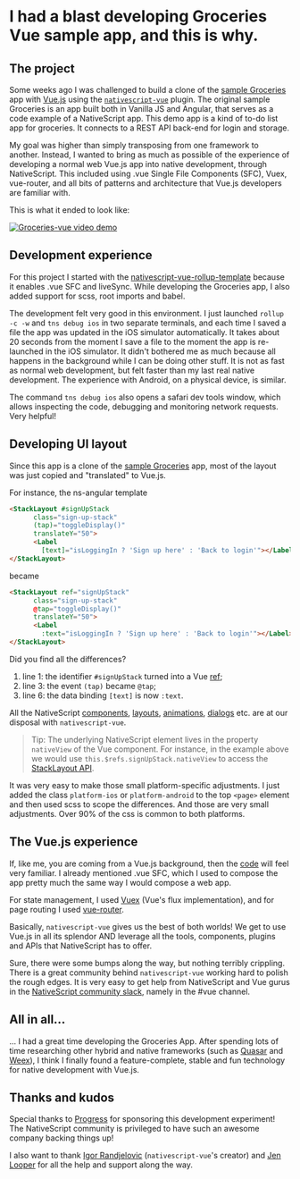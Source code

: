 # I had a blast developing Groceries Vue sample app, and this is why.

## The project

Some weeks ago I was challenged to build a clone of the [sample Groceries](https://github.com/NativeScript/sample-Groceries) app with [Vue.js](https://vuejs.org/) using the [`nativescript-vue`](https://github.com/rigor789/nativescript-vue) plugin. The original sample Groceries is an app built both in Vanilla JS and Angular, that serves as a code example of a NativeScript app. This demo app is a kind of to-do list app for groceries. It connects to a REST API back-end for login and storage.

My goal was higher than simply transposing from one framework to another. Instead, I wanted to bring as much as possible of the experience of developing a normal web Vue.js app into native development, through NativeScript. This included using .vue Single File Components (SFC), Vuex, vue-router, and all bits of patterns and architecture that Vue.js developers are familiar with.

This is what it ended to look like:

 [![Groceries-vue video demo](https://img.youtube.com/vi/4CdLCR_sYPc/0.jpg)](https://www.youtube.com/watch?v=4CdLCR_sYPc)

## Development experience

For this project I started with the [nativescript-vue-rollup-template](https://github.com/tralves/nativescript-vue-rollup-template) because it enables .vue SFC and liveSync. While developing the Groceries app, I also added support for scss, root imports and babel.

The development felt very good in this environment. I just launched `rollup -c -w` and `tns debug ios` in two separate terminals, and each time I saved a file the app was updated in the iOS simulator automatically. It takes about 20 seconds from the moment I save a file to the moment the app is re-launched in the iOS simulator. It didn't bothered me as much because all happens in the background while I can be doing other stuff. It is not as fast as normal web development, but felt faster than my last real native development. The experience with Android, on a physical device, is similar.

The command `tns debug ios` also opens a safari dev tools window, which allows inspecting the code, debugging and monitoring network requests. Very helpful!

## Developing UI layout

Since this app is a clone of the [sample Groceries](https://github.com/NativeScript/sample-Groceries) app, most of the layout was just copied and "translated" to Vue.js.

For instance, the ns-angular template
```html
<StackLayout #signUpStack
      class="sign-up-stack"
      (tap)="toggleDisplay()"
      translateY="50">
      <Label
        [text]="isLoggingIn ? 'Sign up here' : 'Back to login'"></Label>
</StackLayout>
```
became
```html
<StackLayout ref="signUpStack"
      class="sign-up-stack"
      @tap="toggleDisplay()"
      translateY="50">
      <Label
        :text="isLoggingIn ? 'Sign up here' : 'Back to login'"></Label>
</StackLayout>
```

Did you find all the differences?

1. line 1: the identifier `#signUpStack` turned into a Vue [ref](https://vuejs.org/v2/api/#ref);
2. line 3: the event `(tap)` became `@tap`;
3. line 6: the data binding `[text]` is now `:text`.

All the NativeScript [components](http://docs.nativescript.org/angular/ui/components), [layouts](http://docs.nativescript.org/angular/ui/layouts), [animations](http://docs.nativescript.org/angular/ui/animation), [dialogs](http://docs.nativescript.org/angular/ui/dialogs) etc. are at our disposal with `nativescript-vue`.

> Tip: The underlying NativeScript element lives in the property `nativeView` of the Vue component. For instance, in the example above we would use `this.$refs.signUpStack.nativeView` to access the [StackLayout API](https://docs.nativescript.org/api-reference/modules/_ui_layouts_stack_layout_.html).

It was very easy to make those small platform-specific adjustments. I just added the class `platform-ios` or `platform-android` to the top `<page>` element and then used scss to scope the differences. And those are very small adjustments. Over 90% of the css is common to both platforms.

## The Vue.js experience

If, like me, you are coming from a Vue.js background, then the [code](https://github.com/tralves/groceries-ns-vue/tree/master/app) will feel very familiar. I already mentioned .vue SFC, which I used to compose the app pretty much the same way I would compose a web app.

For state management, I used [Vuex](https://vuex.vuejs.org/en/) (Vue's flux implementation), and for page routing I used [vue-router](https://router.vuejs.org/en/).

Basically, `nativescript-vue` gives us the best of both worlds! We get to use Vue.js in all its splendor AND leverage all the tools, components, plugins and APIs that NativeScript has to offer.

Sure, there were some bumps along the way, but nothing terribly crippling. There is a great community behind `nativescript-vue` working hard to polish the rough edges. It is very easy to get help from NativeScript and Vue gurus in the [NativeScript community slack](https://nativescriptcommunity.slack.com/), namely in the #vue channel.

## All in all...

... I had a great time developing the Groceries App. After spending lots of time researching other hybrid and native frameworks (such as [Quasar](http://quasar-framework.org/) and [Weex](https://weex.incubator.apache.org/)), I think I finally found a feature-complete, stable and fun technology for native development with Vue.js.

## Thanks and kudos

Special thanks to [Progress](https://www.progress.com/nativescript) for sponsoring this development experiment! The NativeScript community is privileged to have such an awesome company backing things up!

I also want to thank [Igor Randjelovic](https://twitter.com/igor_randj) (`nativescript-vue`'s creator) and [Jen Looper](https://twitter.com/jenlooper) for all the help and support along the way.